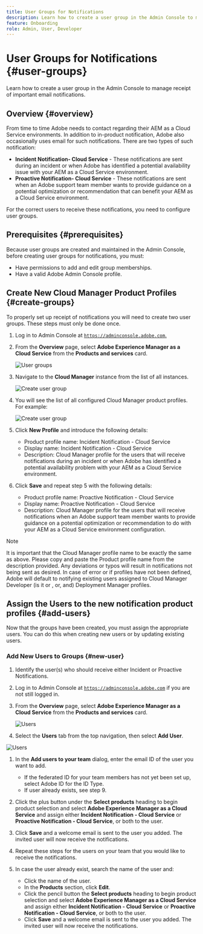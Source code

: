 ```yaml
---
title: User Groups for Notifications
description: Learn how to create a user group in the Admin Console to manage receipt of important email notifications.
feature: Onboarding
role: Admin, User, Developer
---
```


# User Groups for Notifications {#user-groups}

Learn how to create a user group in the Admin Console to manage receipt of important email notifications.

## Overview {#overview}

From time to time Adobe needs to contact regarding their AEM as a Cloud Service environments. In addition to in-product notification, Adobe also occasionally uses email for such notifications. There are two types of such notification:

* **Incident Notification- Cloud Service** - These notifications are sent during an incident or when Adobe has identified a potential availability issue with your AEM as a Cloud Service environment.
* **Proactive Notification- Cloud Service** - These notifications are sent when an Adobe support team member wants to provide guidance on a potential optimization or recommendation that can benefit your AEM as a Cloud Service environment.

For the correct users to receive these notifications, you need to configure user groups.

## Prerequisites {#prerequisites}

Because user groups are created and maintained in the Admin Console, before creating user groups for notifications, you must:

* Have permissions to add and edit group memberships.
* Have a valid Adobe Admin Console profile.

## Create New Cloud Manager Product Profiles {#create-groups}

To properly set up receipt of notifications you will need to create two user groups. These steps must only be done once.

1. Log in to Admin Console at [`https://adminconsole.adobe.com`.](https://adminconsole.adobe.com)

1. From the **Overview** page, select **Adobe Experience Manager as a Cloud Service** from the **Products and services** card.

   ![User groups](assets/products_services.png)

1. Navigate to the **Cloud Manager** instance from the list of all instances.

     ![Create user group](assets/cloud_manager_instance.png)

1. You will see the list of all configured Cloud Manager product profiles. For example:

    ![Create user group](assets/cloud_manager_profiles.png)

1. Click **New Profile** and introduce the following details:

   * Product profile name: Incident Notification - Cloud Service
   * Display name: Incident Notification - Cloud Service
   * Description: Cloud Manager profile for the users that will receive notifications during an incident or when Adobe has identified a potential availability problem with your AEM as a Cloud Service environment.

6. Click **Save** and repeat step 5 with the following details:

   * Product profile name: Proactive Notification - Cloud Service
   * Display name: Proactive Notification - Cloud Service
   * Description: Cloud Manager profile for the users that will receive notifications when an Adobe support team member wants to provide guidance on a potential optimization or recommendation to do with your AEM as a Cloud Service environment configuration.

>[!NOTE]
>
>It is important that the Cloud Manager profile name to be exactly the same as above. Please copy and paste the Product profile name from the description provided. Any deviations or typos will result in notifications not being sent as desired. In case of error or if profiles have not been defined, Adobe will default to notifying existing users assigned to Cloud Manager Developer (is it or , or, and) Deployment Manager profiles.

## Assign the  Users to the new notification product profiles {#add-users}

Now that the groups have been created, you must assign the appropriate users. You can do this when creating new users or by updating existing users.

### Add New Users to Groups {#new-user}

1. Identify the user(s) who should receive either Incident or Proactive Notifications.

1. Log in to Admin Console at [`https://adminconsole.adobe.com`](https://adminconsole.adobe.com) if you are not still logged in.

1. From the **Overview** page, select **Adobe Experience Manager as a Cloud Service** from the **Products and services** card.

   ![Users](assets/product_services.png)

1. Select the **Users** tab from the top navigation, then select **Add User**.

 ![Users](assets/cloud_manager_add_user.png)

1. In the **Add users to your team** dialog, enter the email ID of the user you want to add.

   * If the federated ID for your team members has not yet been set up, select Adobe ID for the ID Type.
   * If user already exists, see step 9.

1. Click the plus button under the **Select products** heading to begin product selection and select **Adobe Experience Manager as a Cloud Service** and assign either **Incident Notification - Cloud Service** or **Proactive Notification - Cloud Service**, or both to the user.

1. Click **Save** and a welcome email is sent to the user you added. The invited user will now receive the notifications.

1. Repeat these steps for the users on your team that you would like to receive the notifications.

1. In case the user already exist, search the name of the user and:

   * Click the name of the user.
   * In the **Products** section, click **Edit**.
   * Click the pencil button the **Select products** heading to begin product selection and select **Adobe Experience Manager as a Cloud Service** and assign either **Incident Notification - Cloud Service** or **Proactive Notification - Cloud Service**, or both to the user.
   * Click **Save** and a welcome email is sent to the user you added. The invited user will now receive the notifications. 
